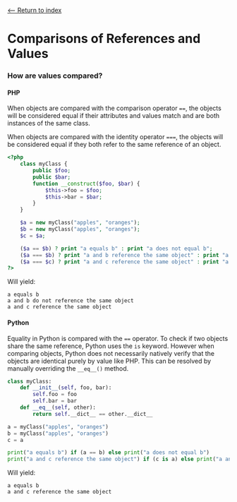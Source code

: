 [<-- Return to index](../README.md)
# Comparisons of References and Values

### How are values compared?
#### PHP
When objects are compared with the comparison operator `==`, the objects will be considered equal if their attributes and values match and are both instances of the same class.

When objects are compared with the identity operator `===`, the objects will be considered equal if they both refer to the same reference of an object.
```php
<?php
    class myClass {
        public $foo;
        public $bar;
        function __construct($foo, $bar) {
            $this->foo = $foo;
            $this->bar = $bar;
        }
    }

    $a = new myClass("apples", "oranges");
    $b = new myClass("apples", "oranges");
    $c = $a;

    ($a == $b) ? print "a equals b" : print "a does not equal b";
    ($a === $b) ? print "a and b reference the same object" : print "a and b do not reference the same object";
    ($a === $c) ? print "a and c reference the same object" : print "a and c do not reference the same object";
?>
```
Will yield:
```
a equals b
a and b do not reference the same object
a and c reference the same object
```
#### Python
Equality in Python is compared with the `==` operator. To check if two objects share the same reference, Python uses the `is` keyword. However when comparing objects, Python does not necessarily natively verify that the objects are identical purely by value like PHP. This can be resolved by manually overriding the `__eq__()` method.
```python
class myClass:
    def __init__(self, foo, bar):
        self.foo = foo
        self.bar = bar
    def __eq__(self, other):
        return self.__dict__ == other.__dict__

a = myClass("apples", "oranges")
b = myClass("apples", "oranges")
c = a

print("a equals b") if (a == b) else print("a does not equal b")
print("a and c reference the same object") if (c is a) else print("a and c do not reference the same object")
```
Will yield:
```
a equals b
a and c reference the same object
```
